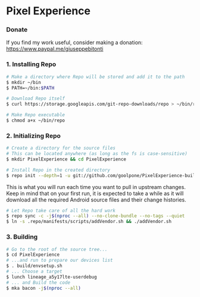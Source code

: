 # Pixel Experience #

### Donate ###
If you find my work useful, consider making a donation: https://www.paypal.me/giuseppebitonti

### 1. Installing Repo ###

```bash
# Make a directory where Repo will be stored and add it to the path
$ mkdir ~/bin
$ PATH=~/bin:$PATH

# Download Repo itself
$ curl https://storage.googleapis.com/git-repo-downloads/repo > ~/bin/repo

# Make Repo executable
$ chmod a+x ~/bin/repo
```

### 2. Initializing Repo ###

```bash
# Create a directory for the source files
# This can be located anywhere (as long as the fs is case-sensitive)
$ mkdir PixelExperience && cd PixelExperience

# Install Repo in the created directory
$ repo init --depth=1 -u git://github.com/goolpone/PixelExperience-build.git -b eleven-plus
```

This is what you will run each time you want to pull in upstream changes. Keep in mind that on your
first run, it is expected to take a while as it will download all the required Android source files
and their change histories.

```bash
# Let Repo take care of all the hard work
$ repo sync -c -j$(nproc --all) --no-clone-bundle --no-tags --quiet
$ ln -s .repo/manifests/scripts/addVendor.sh && ./addVendor.sh
```

### 3. Building ###

```bash
# Go to the root of the source tree...
$ cd PixelExperience
# ...and run to prepare our devices list
$ . build/envsetup.sh
# ... Choose a target
$ lunch lineage_a5y17lte-userdebug
# ... and Build the code
$ mka bacon -j$(nproc --all)
```

